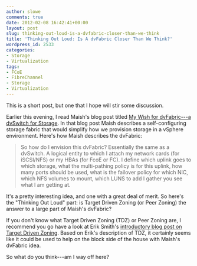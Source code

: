 ```yaml
---
author: slowe
comments: true
date: 2012-02-08 16:42:41+00:00
layout: post
slug: thinking-out-loud-is-a-dvfabric-closer-than-we-think
title: 'Thinking Out Loud: Is A dvFabric Closer Than We Think?'
wordpress_id: 2533
categories:
- Storage
- Virtualization
tags:
- FCoE
- FibreChannel
- Storage
- Virtualization
---
```


This is a short post, but one that I hope will stir some discussion.

Earlier this evening, I read Maish's blog post titled [My Wish for dvFabric---a dvSwitch for Storage](http://technodrone.blogspot.com/2012/02/my-wish-for-dvfabric-dvswitch-for.html). In that blog post Maish describes a self-configuring storage fabric that would simplify how we provision storage in a vSphere environment. Here's how Maish describes the dvFabric:

>So how do I envision this dvFabric? Essentially the same as a dvSwitch. A logical entity to which I attach my network cards (for iSCSI/NFS) or my HBAs (for FcoE or FC). I define which uplink goes to which storage, what the multi-pathing policy is for this uplink, how many ports should be used, what is the failover policy for which NIC, which NFS volumes to mount, which LUNS to add  I gather you see what I am getting at.

It's a pretty interesting idea, and one with a great deal of merit. So here's the "Thinking Out Loud" part: is Target Driven Zoning (or Peer Zoning) the answer to a large part of Maish's dvFabric?

If you don't know what Target Driven Zoning (TDZ) or Peer Zoning are, I recommend you go have a look at Erik Smith's [introductory blog post on Target Driven Zoning](http://brasstacksblog.typepad.com/brass-tacks/2012/01/introducing-target-driven-zoning-tdz.html). Based on Erik's description of TDZ, it certainly seems like it could be used to help on the block side of the house with Maish's dvFabric idea.

So what do you think---am I way off here?

